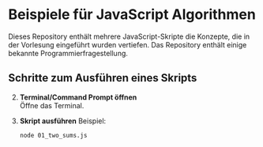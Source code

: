 # Beispiele für JavaScript Algorithmen

Dieses Repository enthält mehrere JavaScript-Skripte die Konzepte, die in der Vorlesung eingeführt wurden vertiefen. Das Repository enthält einige bekannte Programmierfragestellung.


## Schritte zum Ausführen eines Skripts


2. **Terminal/Command Prompt öffnen**  
   Öffne das Terminal.

3. **Skript ausführen**
   Beispiel:
   ```bash
   node 01_two_sums.js
   ```
